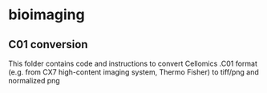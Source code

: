 # bioimaging


## C01 conversion
This folder contains code and instructions to convert Cellomics .C01 format (e.g. from CX7 high-content imaging system, Thermo Fisher) to tiff/png and normalized png
